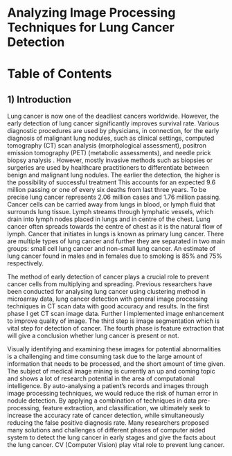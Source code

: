 # Analyzing Image Processing Techniques for Lung Cancer Detection

# Table of Contents
## 1) Introduction
Lung cancer is now one of the deadliest cancers worldwide. However, the early detection of lung cancer significantly improves survival rate. Various diagnostic procedures are used by physicians, in connection, for the early diagnosis of malignant lung nodules, such as clinical settings, computed tomography (CT) scan analysis (morphological assessment), positron emission tomography (PET) (metabolic assessments), and needle prick biopsy analysis . However, mostly invasive methods such as biopsies or surgeries are used by healthcare practitioners to differentiate between benign and malignant lung nodules. The earlier the detection, the higher is the possibility of successful treatment This accounts for an expected 9.6 million passing or one of every six deaths from last three years. To be precise lung cancer represents 2.06 million cases and 1.76 million passing. Cancer cells can be carried away from lungs in blood, or lymph fluid that surrounds lung tissue. Lymph streams through lymphatic vessels, which drain into lymph nodes placed in lungs and in centre of the chest. Lung cancer often spreads towards the centre of chest as it is the natural flow of lymph. Cancer that initiates in lungs is known as primary lung cancer. There are multiple types of lung cancer and further they are separated in two main groups: small cell lung cancer and non-small lung cancer. An estimate of lung cancer found in males and in females due to smoking is 85% and 75% respectively. 

The method of early detection of cancer plays a crucial role to prevent cancer cells from multiplying and spreading. Previous researchers have been conducted for analysing lung cancer using clustering method in microarray data, lung cancer detection with general image processing techniques in CT scan data with good accuracy and results. In the first phase I get CT scan image data. Further I implemented image enhancement to improve quality of image. The third step is image segmentation which is vital step for detection of cancer. The fourth phase is feature extraction that will give a conclusion whether lung cancer is present or not.

Visually identifying and examining these images for potential abnormalities is a challenging and time consuming task due to the large amount of information that needs to be processed, and the short amount of time given. The subject of medical image mining is currently an up and coming topic and shows a lot of research potential in the area of computational intelligence. By auto-analysing a patient’s records and images through image processing techniques, we would reduce the risk of human error in nodule detection. By applying a combination of techniques in data pre-processing, feature extraction, and classification, we ultimately seek to increase the accuracy rate of cancer detection, while simultaneously reducing the false positive diagnosis rate. Many researchers proposed many solutions and challenges of different phases of computer aided system to detect the lung cancer in early stages and give the facts about the lung cancer. CV (Computer Vision) play vital role to prevent lung cancer.



